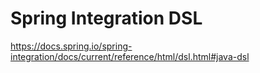 # Spring Integration DSL
https://docs.spring.io/spring-integration/docs/current/reference/html/dsl.html#java-dsl